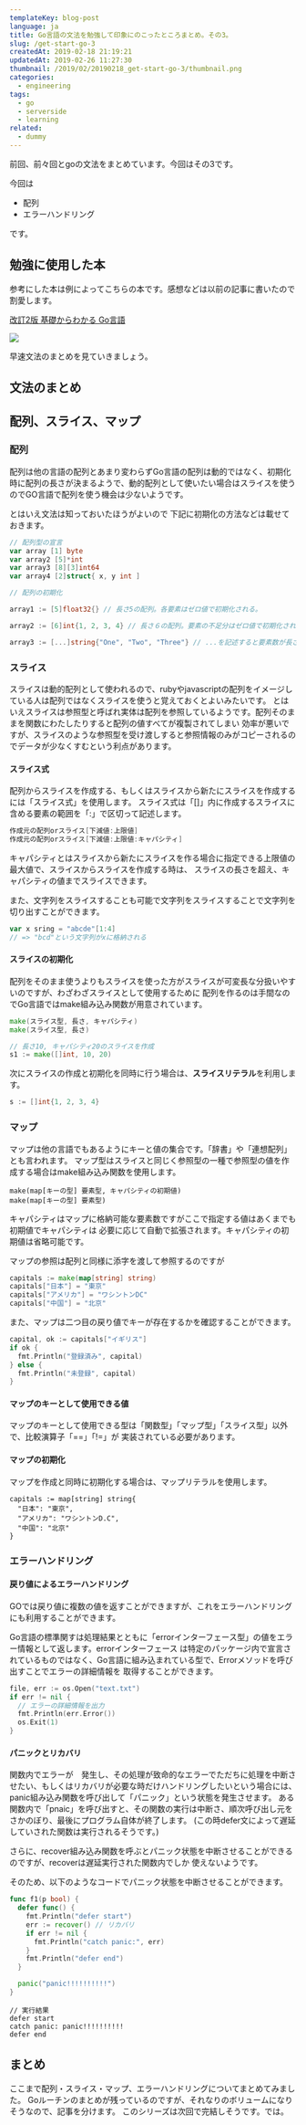 ```yaml
---
templateKey: blog-post
language: ja
title: Go言語の文法を勉強して印象にのこったところまとめ。その3。
slug: /get-start-go-3
createdAt: 2019-02-18 21:19:21
updatedAt: 2019-02-26 11:27:30
thumbnail: /2019/02/20190218_get-start-go-3/thumbnail.png
categories:
  - engineering
tags:
  - go
  - serverside
  - learning
related:
  - dummy
---
```



前回、前々回とgoの文法をまとめています。今回はその3です。

今回は

* 配列
* エラーハンドリング

です。


## 勉強に使用した本

参考にした本は例によってこちらの本です。感想などは以前の記事に書いたので割愛します。

[改訂2版 基礎からわかる Go言語](https://amzn.to/2CA6kaU)

<a href="https://www.amazon.co.jp/%E6%94%B9%E8%A8%822%E7%89%88-%E5%9F%BA%E7%A4%8E%E3%81%8B%E3%82%89%E3%82%8F%E3%81%8B%E3%82%8B-Go%E8%A8%80%E8%AA%9E-%E5%8F%A4%E5%B7%9D-%E6%98%87/dp/4863541783/ref=as_li_ss_il?ie=UTF8&qid=1548033254&sr=8-1&keywords=%E5%9F%BA%E7%A4%8E%E3%81%8B%E3%82%89%E3%82%8F%E3%81%8B%E3%82%8BGo&linkCode=li2&tag=llg01-22&linkId=e8ed2f069df15a718c5cb35e0bc33965&language=ja_JP" target="_blank"><img border="0" src="//ws-fe.amazon-adsystem.com/widgets/q?_encoding=UTF8&ASIN=4863541783&Format=_SL160_&ID=AsinImage&MarketPlace=JP&ServiceVersion=20070822&WS=1&tag=llg01-22&language=ja_JP" ></a><img src="https://ir-jp.amazon-adsystem.com/e/ir?t=llg01-22&language=ja_JP&l=li2&o=9&a=4863541783" width="1" height="1" border="0" alt="" style="border:none !important; margin:0px !important;" />

早速文法のまとめを見ていきましょう。

<div class="adsense"></div>

## 文法のまとめ

## 配列、スライス、マップ

### 配列

配列は他の言語の配列とあまり変わらずGo言語の配列は動的ではなく、初期化時に配列の長さが決まるようで、動的配列として使いたい場合はスライスを使うのでGO言語で配列を使う機会は少ないようです。

とはいえ文法は知っておいたほうがよいので
下記に初期化の方法などは載せておきます。

```go
// 配列型の宣言
var array [1] byte
var array2 [5]*int
var array3 [8][3]int64
var array4 [2]struct{ x, y int ]
```

```go
// 配列の初期化

array1 := [5]float32{} // 長さ5の配列。各要素はゼロ値で初期化される。

array2 := [6]int{1, 2, 3, 4} // 長さ６の配列。要素の不足分はゼロ値で初期化される。

array3 := [...]string{"One", "Two", "Three"} // ...を記述すると要素数が長さとしてしようされる。
```


### スライス

スライスは動的配列として使われるので、rubyやjavascriptの配列をイメージしている人は配列ではなくスライスを使うと覚えておくとよいみたいです。
とはいえスライスは参照型と呼ばれ実体は配列を参照しているようです。配列そのままを関数にわたしたりすると配列の値すべてが複製されてしまい
効率が悪いですが、スライスのような参照型を受け渡しすると参照情報のみがコピーされるのでデータが少なくすむという利点があります。


#### スライス式

配列からスライスを作成する、もしくはスライスから新たにスライスを作成するには「スライス式」を使用します。
スライス式は「[]」内に作成するスライスに含める要素の範囲を「:」で区切って記述します。

```go
作成元の配列orスライス[下減値:上限値]
作成元の配列orスライス[下減値:上限値:キャパシティ]
```

キャパシティとはスライスから新たにスライスを作る場合に指定できる上限値の最大値で、スライスからスライスを作成する時は、
スライスの長さを超え、キャパシティの値までスライスできます。

また、文字列をスライスすることも可能で文字列をスライスすることで文字列を切り出すことができます。

```go
var x sring = "abcde"[1:4]
// => "bcd"という文字列がxに格納される
```

#### スライスの初期化

配列をそのまま使うよりもスライスを使った方がスライスが可変長な分扱いやすいのですが、わざわざスライスとして使用するために
配列を作るのは手間なのでGo言語ではmake組み込み関数が用意されています。

```go
make(スライス型, 長さ, キャパシティ)
make(スライス型, 長さ)
```

```go
// 長さ10, キャパシティ20のスライスを作成
s1 := make([]int, 10, 20)
```

次にスライスの作成と初期化を同時に行う場合は、**スライスリテラル**を利用します。

```go
s := []int{1, 2, 3, 4}
```

### マップ

マップは他の言語でもあるようにキーと値の集合です。「辞書」や「連想配列」とも言われます。
マップ型はスライスと同じく参照型の一種で参照型の値を作成する場合はmake組み込み関数を使用します。

```
make(map[キーの型] 要素型, キャパシティの初期値)
make(map[キーの型] 要素型)
```

キャパシティはマップに格納可能な要素数ですがここで指定する値はあくまでも初期値でキャパシティは
必要に応じて自動で拡張されます。キャパシティの初期値は省略可能です。

マップの参照は配列と同様に添字を渡して参照するのですが

```go
capitals := make(map[string] string)
capitals["日本"] = "東京"
capitals["アメリカ"] = "ワシントンDC"
capitals["中国"] = "北京"
```

また、マップは二つ目の戻り値でキーが存在するかを確認することができます。

```go
capital, ok := capitals["イギリス"]
if ok {
  fmt.Println("登録済み", capital)
} else {
  fmt.Println("未登録", capital)
}
```

#### マップのキーとして使用できる値

マップのキーとして使用できる型は「関数型」「マップ型」「スライス型」以外で、比較演算子「==」「!=」が
実装されている必要があります。

#### マップの初期化

マップを作成と同時に初期化する場合は、マップリテラルを使用します。

```
capitals := map[string] string{
  "日本": "東京",
  "アメリカ": "ワシントンD.C",
  "中国": "北京"
}
```



### エラーハンドリング


#### 戻り値によるエラーハンドリング

GOでは戻り値に複数の値を返すことができますが、これをエラーハンドリングにも利用することができます。

Go言語の標準関すは処理結果とともに「errorインターフェース型」の値をエラー情報として返します。errorインターフェース
は特定のパッケージ内で宣言されているものではなく、Go言語に組み込まれている型で、Errorメソッドを呼び出すことでエラーの詳細情報を
取得することができます。


```go
file, err := os.Open("text.txt")
if err != nil {
  // エラーの詳細情報を出力
  fmt.Println(err.Error())
  os.Exit(1)
}

```

#### パニックとリカバリ


関数内でエラーが　発生し、その処理が致命的なエラーでただちに処理を中断させたい、もしくはリカバリが必要な時だけハンドリングしたいという場合には、
panic組み込み関数を呼び出して「パニック」という状態を発生させます。
ある関数内で「pnaic」を呼び出すと、その関数の実行は中断さ、順次呼び出し元をさかのぼり、最後にプログラム自体が終了します。
(この時defer文によって遅延していされた関数は実行されるそうです。)

さらに、recover組み込み関数を呼ぶとパニック状態を中断させることができるのですが、recoverは遅延実行された関数内でしか
使えないようです。

そのため、以下のようなコードでパニック状態を中断させることができます。

```go
func f1(p bool) {
  defer func() {
    fmt.Println("defer start")
    err := recover() // リカバリ
    if err != nil {
      fmt.Println("catch panic:", err)
    }
    fmt.Println("defer end")
  }

  panic("panic!!!!!!!!!!")
}
```

```
// 実行結果
defer start
catch panic: panic!!!!!!!!!!
defer end
```

## まとめ

ここまで配列・スライス・マップ、エラーハンドリングについてまとめてみました。
Goルーチンのまとめが残っているのですが、それなりのボリュームになりそうなので、記事を分けます。
このシリーズは次回で完結しそうです。では。
